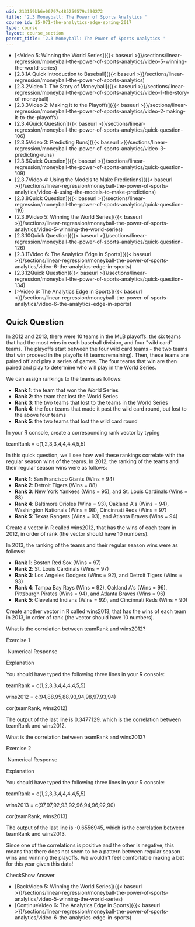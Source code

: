 ```yaml
---
uid: 213159bb6e06797c485259579c290272
title: '2.3 Moneyball: The Power of Sports Analytics '
course_id: 15-071-the-analytics-edge-spring-2017
type: course
layout: course_section
parent_title: '2.3 Moneyball: The Power of Sports Analytics '
---
```


*   [<Video 5: Winning the World Series]({{< baseurl >}}/sections/linear-regression/moneyball-the-power-of-sports-analytics/video-5-winning-the-world-series)
*   [2.3.1A Quick Introduction to Baseball]({{< baseurl >}}/sections/linear-regression/moneyball-the-power-of-sports-analytics)
*   [2.3.2Video 1: The Story of Moneyball]({{< baseurl >}}/sections/linear-regression/moneyball-the-power-of-sports-analytics/video-1-the-story-of-moneyball)
*   [2.3.3Video 2: Making it to the Playoffs]({{< baseurl >}}/sections/linear-regression/moneyball-the-power-of-sports-analytics/video-2-making-it-to-the-playoffs)
*   [2.3.4Quick Question]({{< baseurl >}}/sections/linear-regression/moneyball-the-power-of-sports-analytics/quick-question-106)
*   [2.3.5Video 3: Predicting Runs]({{< baseurl >}}/sections/linear-regression/moneyball-the-power-of-sports-analytics/video-3-predicting-runs)
*   [2.3.6Quick Question]({{< baseurl >}}/sections/linear-regression/moneyball-the-power-of-sports-analytics/quick-question-109)
*   [2.3.7Video 4: Using the Models to Make Predictions]({{< baseurl >}}/sections/linear-regression/moneyball-the-power-of-sports-analytics/video-4-using-the-models-to-make-predictions)
*   [2.3.8Quick Question]({{< baseurl >}}/sections/linear-regression/moneyball-the-power-of-sports-analytics/quick-question-119)
*   [2.3.9Video 5: Winning the World Series]({{< baseurl >}}/sections/linear-regression/moneyball-the-power-of-sports-analytics/video-5-winning-the-world-series)
*   [2.3.10Quick Question]({{< baseurl >}}/sections/linear-regression/moneyball-the-power-of-sports-analytics/quick-question-126)
*   [2.3.11Video 6: The Analytics Edge in Sports]({{< baseurl >}}/sections/linear-regression/moneyball-the-power-of-sports-analytics/video-6-the-analytics-edge-in-sports)
*   [2.3.12Quick Question]({{< baseurl >}}/sections/linear-regression/moneyball-the-power-of-sports-analytics/quick-question-134)
*   [\>Video 6: The Analytics Edge in Sports]({{< baseurl >}}/sections/linear-regression/moneyball-the-power-of-sports-analytics/video-6-the-analytics-edge-in-sports)

Quick Question
--------------

In 2012 and 2013, there were 10 teams in the MLB playoffs: the six teams that had the most wins in each baseball division, and four "wild card" teams. The playoffs start between the four wild card teams - the two teams that win proceed in the playoffs (8 teams remaining). Then, these teams are paired off and play a series of games. The four teams that win are then paired and play to determine who will play in the World Series. 

We can assign rankings to the teams as follows:

*   **Rank 1**: the team that won the World Series
*   **Rank 2**: the team that lost the World Series
*   **Rank 3**: the two teams that lost to the teams in the World Series
*   **Rank 4**: the four teams that made it past the wild card round, but lost to the above four teams
*   **Rank 5**: the two teams that lost the wild card round

In your R console, create a corresponding rank vector by typing

teamRank = c(1,2,3,3,4,4,4,4,5,5)

In this quick question, we'll see how well these rankings correlate with the regular season wins of the teams. In 2012, the ranking of the teams and their regular season wins were as follows:

*   **Rank 1**: San Francisco Giants (Wins = 94)
*   **Rank 2**: Detroit Tigers (Wins = 88)
*   **Rank 3**: New York Yankees (Wins = 95), and St. Louis Cardinals (Wins = 88)
*   **Rank 4**: Baltimore Orioles (Wins = 93), Oakland A's (Wins = 94), Washington Nationals (Wins = 98), Cincinnati Reds (Wins = 97)
*   **Rank 5**: Texas Rangers (Wins = 93), and Atlanta Braves (Wins = 94) 

Create a vector in R called wins2012, that has the wins of each team in 2012, in order of rank (the vector should have 10 numbers).

In 2013, the ranking of the teams and their regular season wins were as follows:

*   **Rank 1**: Boston Red Sox (Wins = 97)
*   **Rank 2**: St. Louis Cardinals (Wins = 97)
*   **Rank 3**: Los Angeles Dodgers (Wins = 92), and Detroit Tigers (Wins = 93)
*   **Rank 4**: Tampa Bay Rays (Wins = 92), Oakland A's (Wins = 96), Pittsburgh Pirates (Wins = 94), and Atlanta Braves (Wins = 96)
*   **Rank 5**: Cleveland Indians (Wins = 92), and Cincinnati Reds (Wins = 90) 

Create another vector in R called wins2013, that has the wins of each team in 2013, in order of rank (the vector should have 10 numbers).

What is the correlation between teamRank and wins2012?

Exercise 1

&nbsp;Numerical Response&nbsp;

Explanation

You should have typed the following three lines in your R console:

teamRank = c(1,2,3,3,4,4,4,4,5,5)

wins2012 = c(94,88,95,88,93,94,98,97,93,94)

cor(teamRank, wins2012)

The output of the last line is 0.3477129, which is the correlation between teamRank and wins2012.

What is the correlation between teamRank and wins2013?

Exercise 2

&nbsp;Numerical Response&nbsp;

Explanation

You should have typed the following three lines in your R console:

teamRank = c(1,2,3,3,4,4,4,4,5,5)

wins2013 = c(97,97,92,93,92,96,94,96,92,90)

cor(teamRank, wins2013)

The output of the last line is -0.6556945, which is the correlation between teamRank and wins2013.

Since one of the correlations is positive and the other is negative, this means that there does not seem to be a pattern between regular season wins and winning the playoffs. We wouldn't feel comfortable making a bet for this year given this data!

CheckShow Answer

*   [BackVideo 5: Winning the World Series]({{< baseurl >}}/sections/linear-regression/moneyball-the-power-of-sports-analytics/video-5-winning-the-world-series)
*   [ContinueVideo 6: The Analytics Edge in Sports]({{< baseurl >}}/sections/linear-regression/moneyball-the-power-of-sports-analytics/video-6-the-analytics-edge-in-sports)